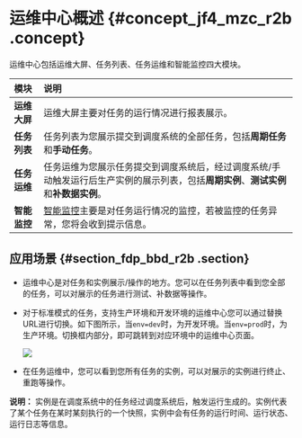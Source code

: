 # 运维中心概述 {#concept_jf4_mzc_r2b .concept}

运维中心包括运维大屏、任务列表、任务运维和智能监控四大模块。

|模块|说明|
|:-|:-|
|**运维大屏**|运维大屏主要对任务的运行情况进行报表展示。|
|**任务列表**|任务列表为您展示提交到调度系统的全部任务，包括**周期任务**和**手动任务**。|
|**任务运维**|任务运维为您展示任务提交到调度系统后，经过调度系统/手动触发运行后生产实例的展示列表，包括**周期实例**、**测试实例**和**补数据实例**。|
|**智能监控**|[智能监控](intl.zh-CN/使用指南/运维中心/智能监控/智能监控概述.md#)主要是对任务运行情况的监控，若被监控的任务异常，您将会收到提示信息。|

## 应用场景 {#section_fdp_bbd_r2b .section}

-   运维中心是对任务和实例展示/操作的地方。您可以在任务列表中看到您全部的任务，可以对展示的任务进行测试、补数据等操作。
-   对于标准模式的任务，支持生产环境和开发环境的运维中心您可以通过替换URL进行切换。如下图所示，当`env=dev`时，为开发环境。当`env=prod`时，为生产环境。切换框内部分，即可跳转到对应环境中的运维中心页面。

    ![](http://static-aliyun-doc.oss-cn-hangzhou.aliyuncs.com/assets/img/16354/154270635014028_zh-CN.png)

-   在任务运维中，您可以看到您所有任务的实例，可以对展示的实例进行终止、重跑等操作。

**说明：** 实例是在调度系统中的任务经过调度系统后，触发运行生成的。实例代表了某个任务在某时某刻执行的一个快照，实例中会有任务的运行时间、运行状态、运行日志等信息。

